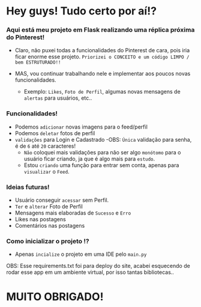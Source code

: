 # Hey guys! Tudo certo por aí!?

### Aqui está meu projeto em Flask realizando uma réplica próxima do Pinterest!

- Claro, não puxei todas a funcionalidades do Pinterest de cara, pois iria ficar enorme esse projeto.
`Priorizei o CONCEITO e um código LIMPO / bem ESTRUTURADO!!`

- MAS, vou continuar trabalhando nele e implementar aos poucos novas funcionalidades.
    - Exemplo: `Likes`, `Foto de Perfil`, algumas novas mensagens de `alertas` para usuários, etc..

### Funcionalidades!
- Podemos `adicionar` novas imagens para o feed/perfil
- Podemos `deletar` fotos de perfil
- `validações` para Login e Cadastrado
    -OBS: `Única` validação para senha, é de `6` até `20` caracteres!
    - `Não` coloquei mais validações para não ser algo `monótomo` para o usuário ficar criando, ja que é algo mais para `estudo`.
    - Estou `criando` uma função para entrar sem conta, apenas para `visualizar` o `Feed`.

### Ideias futuras!
- Usuário conseguir `acessar` sem Perfil.
- `Ter` e `alterar` Foto de Perfil
- Mensagens mais elaboradas de `Sucesso` e `Erro`
- Likes nas postagens
- Comentários nas postagens



### Como inicializar o projeto !?
- Apenas `incialize` o projeto em uma IDE pelo `main.py`


OBS: Esse requirements.txt foi para deploy do site, acabei esquecendo de rodar esse app em um ambiente virtual, por isso tantas bibliotecas..

# MUITO OBRIGADO!
